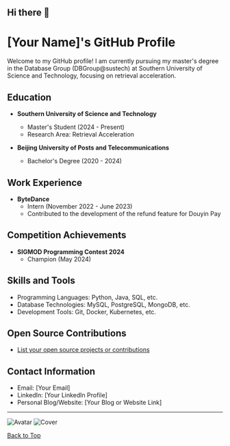 ## Hi there 👋

# [Your Name]'s GitHub Profile

Welcome to my GitHub profile! I am currently pursuing my master's degree in the Database Group (DBGroup@sustech) at Southern University of Science and Technology, focusing on retrieval acceleration.

## Education

- **Southern University of Science and Technology**
  - Master's Student (2024 - Present)
  - Research Area: Retrieval Acceleration

- **Beijing University of Posts and Telecommunications**
  - Bachelor's Degree (2020 - 2024)

## Work Experience

- **ByteDance**
  - Intern (November 2022 - June 2023)
  - Contributed to the development of the refund feature for Douyin Pay

## Competition Achievements

- **SIGMOD Programming Contest 2024**
  - Champion (May 2024)

## Skills and Tools

- Programming Languages: Python, Java, SQL, etc.
- Database Technologies: MySQL, PostgreSQL, MongoDB, etc.
- Development Tools: Git, Docker, Kubernetes, etc.

## Open Source Contributions

- [List your open source projects or contributions](#)

## Contact Information

- Email: [Your Email]
- LinkedIn: [Your LinkedIn Profile]
- Personal Blog/Website: [Your Blog or Website Link]

---

![Avatar](link-to-your-avatar-image)
![Cover](link-to-your-cover-image)

[Back to Top](#your-names-github-profile)

<!--
**cwj0bzxg/cwj0bzxg** is a ✨ _special_ ✨ repository because its `README.md` (this file) appears on your GitHub profile.

Here are some ideas to get you started:

- 🔭 I’m currently working on ...
- 🌱 I’m currently learning ...
- 👯 I’m looking to collaborate on ...
- 🤔 I’m looking for help with ...
- 💬 Ask me about ...
- 📫 How to reach me: ...
- 😄 Pronouns: ...
- ⚡ Fun fact: ...
-->
